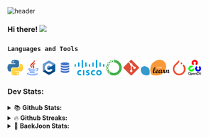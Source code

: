 ![header](https://capsule-render.vercel.app/api?type=waving&color=timeGradient&height=150&section=header&text=DongHyun's%20dev&fontSize=50&rotate=-5)

### Hi there! <img src="https://media.giphy.com/media/hvRJCLFzcasrR4ia7z/giphy.gif" width="25px">  


### ```Languages and Tools ```  

<p>
  <code><img height="35" src="image/python.png"></code>
  <code><img height="35" src="image/java.png" alt="java"></code>
  <code><img height="35" src="image/C.png" alt="C"></code>
  <code><img height="35" src="image/sql.png" alt="sql"></code>
  <code><img height="35" src="image/Cisco.png" alt="Cisco"></code>
  <code><img height="35" src="image/Anaconda.png" alt="Anaconda"></code>
  <code><img height="35" src="image/git.png" alt="git"></code>
  <code><img height="35" src="image/scikitlearn.png" alt="scikitlearn"></code>
  <code><img height="35" src="image/pytorch.png" alt="pytorch"></code>
  <code><img height="35" src="image/openCV.png" alt="openCV"></code>

</p>

### Dev Stats:

<details>
<summary>&#128218; <b>Github Stats: </b></summary>
<br>
<p align = "center">
  <img src="https://github-readme-stats.vercel.app/api/?username=DongHyun99&cache_seconds=1800&theme=buefy&line_height=27" >
  <img src="https://github-readme-stats.vercel.app/api/top-langs/?username=DongHyun99&theme=buefy&langs_count=3">
</p></details>

<details>
<summary>&#128293; <b>Github Streaks: </b></summary>
  <br>
<p align = "center">
  <img height="200em" src="https://github-readme-streak-stats.herokuapp.com/?user=DongHyun99&hide_border=true&theme=buefy" />  
  <img src="https://raw.githubusercontent.com/donghyun99/donghyun99/output/github-contribution-grid-snake.svg">
</p>
</details>

<details>
<summary>&#128171; <b>BaekJoon Stats: </b></summary>
  <br>
<p align = "center">
<a href="https://solved.ac/mpolio2"><img src="http://mazassumnida.wtf/api/v2/generate_badge?boj=mpolio2" alt="Solved.ac
  프로필"></a></p>
</details>

<br>

#
 <div align="center">
</div>
